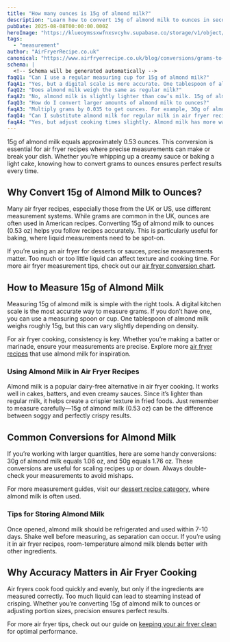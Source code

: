 ```yaml
---
title: "How many ounces is 15g of almond milk?"
description: "Learn how to convert 15g of almond milk to ounces in seconds. Perfect for air fryer recipes and precise measurements every time."
pubDate: 2025-08-08T00:00:00.000Z
heroImage: "https://klueoymssxwfnxsvcyhv.supabase.co/storage/v1/object/public/Shmucket/how-many-ounces-is-15g-of-almond-milk.webp"
tags:
  - "measurement"
author: "AirFryerRecipe.co.uk"
canonical: "https://www.airfryerrecipe.co.uk/blog/conversions/grams-to-ounces/how-many-ounces-is-15g-of-almond-milk"
schema: |
  <!-- Schema will be generated automatically -->
faqQ1: "Can I use a regular measuring cup for 15g of almond milk?"
faqA1: "Yes, but a digital scale is more accurate. One tablespoon of almond milk is roughly 15g, but densities vary. For best results in air fryer recipes, weigh your ingredients."
faqQ2: "Does almond milk weigh the same as regular milk?"
faqA2: "No, almond milk is slightly lighter than cow’s milk. 15g of almond milk equals 0.53 oz, while regular milk is denser. Always check your recipe’s requirements."
faqQ3: "How do I convert larger amounts of almond milk to ounces?"
faqA3: "Multiply grams by 0.035 to get ounces. For example, 30g of almond milk is 1.06 oz. Use our <a href=https://www.airfryerrecipe.co.uk/air-fryer-conversion-chart>conversion chart</a> for quick reference."
faqQ4: "Can I substitute almond milk for regular milk in air fryer recipes?"
faqA4: "Yes, but adjust cooking times slightly. Almond milk has more water content, which can affect crispiness. Start with 15g (0.53 oz) and monitor results."
---
```

<p>15g of almond milk equals approximately 0.53 ounces. This conversion is essential for air fryer recipes where precise measurements can make or break your dish. Whether you’re whipping up a creamy sauce or baking a light cake, knowing how to convert grams to ounces ensures perfect results every time.</p>  

<h2>Why Convert 15g of Almond Milk to Ounces?</h2>  
<p>Many air fryer recipes, especially those from the UK or US, use different measurement systems. While grams are common in the UK, ounces are often used in American recipes. Converting 15g of almond milk to ounces (0.53 oz) helps you follow recipes accurately. This is particularly useful for baking, where liquid measurements need to be spot-on.</p>  
<p>If you’re using an air fryer for desserts or sauces, precise measurements matter. Too much or too little liquid can affect texture and cooking time. For more air fryer measurement tips, check out our <a href=https://www.airfryerrecipe.co.uk/air-fryer-conversion-chart>air fryer conversion chart</a>.</p>  

<h2>How to Measure 15g of Almond Milk</h2>  
<p>Measuring 15g of almond milk is simple with the right tools. A digital kitchen scale is the most accurate way to measure grams. If you don’t have one, you can use a measuring spoon or cup. One tablespoon of almond milk weighs roughly 15g, but this can vary slightly depending on density.</p>  
<p>For air fryer cooking, consistency is key. Whether you’re making a batter or marinade, ensure your measurements are precise. Explore more <a href=https://www.airfryerrecipe.co.uk/recipes>air fryer recipes</a> that use almond milk for inspiration.</p>  

<h3>Using Almond Milk in Air Fryer Recipes</h3>  
<p>Almond milk is a popular dairy-free alternative in air fryer cooking. It works well in cakes, batters, and even creamy sauces. Since it’s lighter than regular milk, it helps create a crispier texture in fried foods. Just remember to measure carefully—15g of almond milk (0.53 oz) can be the difference between soggy and perfectly crispy results.</p>  

<h2>Common Conversions for Almond Milk</h2>  
<p>If you’re working with larger quantities, here are some handy conversions: 30g of almond milk equals 1.06 oz, and 50g equals 1.76 oz. These conversions are useful for scaling recipes up or down. Always double-check your measurements to avoid mishaps.</p>  
<p>For more measurement guides, visit our <a href=https://www.airfryerrecipe.co.uk/recipe-category/dessert>dessert recipe category</a>, where almond milk is often used.</p>  

<h3>Tips for Storing Almond Milk</h3>  
<p>Once opened, almond milk should be refrigerated and used within 7-10 days. Shake well before measuring, as separation can occur. If you’re using it in air fryer recipes, room-temperature almond milk blends better with other ingredients.</p>  

<h2>Why Accuracy Matters in Air Fryer Cooking</h2>  
<p>Air fryers cook food quickly and evenly, but only if the ingredients are measured correctly. Too much liquid can lead to steaming instead of crisping. Whether you’re converting 15g of almond milk to ounces or adjusting portion sizes, precision ensures perfect results.</p>  
<p>For more air fryer tips, check out our guide on <a href=https://www.airfryerrecipe.co.uk/air-fryer-cleaner>keeping your air fryer clean</a> for optimal performance.</p>
